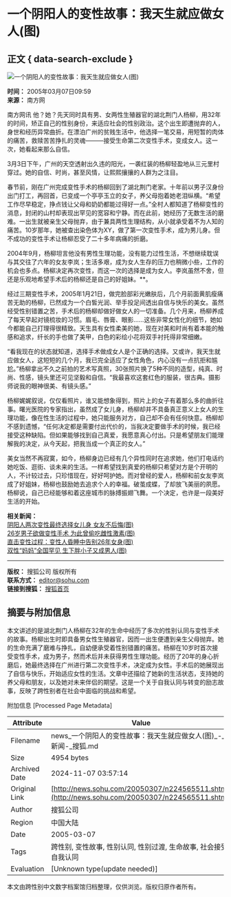 # 一个阴阳人的变性故事：我天生就应做女人(图)

## 正文 { data-search-exclude }


![一个阴阳人的变性故事：我天生就应做女人(图)](https://photo.sohu.com/20050307/Img224566179.jpg)

**时间：** 2005年03月07日09:59  
**来源：** 南方网  

南方网讯 他？她？先天同时具有男、女两性生殖器官的湖北荆门人杨柳，用32年的时间，矫正自己的性别身份，来适应社会的性别政治。这个出生即遭抛弃的人，身世和经历异常曲折。在漂泊广州的贫贱生活中，他选择一笔交易，用短暂的肉体的痛苦，救赎苦苦挣扎的灵魂———接受生命第二次变性手术，变成女人。这一次，她看起来那么自信。

3月3日下午，广州的天空透射出久违的阳光，一袭红装的杨柳轻盈地从三元里村穿过。她的自信、时尚，甚至风情，让熙熙攘攘的人群为之注目。

春节前，刚在广州完成变性手术的杨柳回到了湖北荆门老家。十年前以男子汉身份出门打工，再回首，已变成一个亭亭玉立的女子，养父母抱着她老泪纵横。“希望工作尽早稳定，挣点钱让父母和奶奶都能过得好一点。”全村人都知道了杨柳变性的消息，封闭的山村却表现出罕见的宽容和宁静。而在此前，她经历了无数生活的磨难。一出生就被亲生父母抛弃，由于兼具两性生理结构，从小就承受着不为人知的痛苦。10岁那年，她被查出染色体为XY，做了第一次变性手术，成为男儿身。但不成功的变性手术让杨柳忍受了二十多年病痛的折磨。

2004年9月，杨柳坦言他没有男性生理功能，没有能力过性生活，不想继续耽误与其交往了六年的女友李岚；生活多艰，成为女人生存的压力也稍微小些，工作的机会也多点。杨柳决定再次变性，而这一次的选择是成为女人。李岚虽然不舍，但还是乐观地希望手术后的杨柳还是自己的好姐妹。**。

经过三期变性手术，2005年1月21日，做完脸部彩光嫩肤后，几个月前面黄肌瘦痛苦无助的杨柳，已然成为一个白皙光润、举手投足间透出自信与快乐的美女。虽然经受性别错置之苦，手术后的杨柳却做好做女人的一切准备。几个月来，杨柳养成了每天早起对镜梳妆的习惯。眉毛、唇膏、眼影……这些非常女性化的细节，她如今都能自己打理得很精致。天生具有女性柔美的她，现在对美和时尚有着本能的触感和追求，纤长的手也做了美甲，白色的彩绘小花将双手衬托得非常细嫩。

“看我现在的状态就知道，选择手术做成女人是个正确的选择。又或许，我天生就应做女人，这短短的几个月，我已完全适应了女性角色，内心没有一点抗拒和尴尬。”杨柳拿出不久之前拍的艺术写真照，30张照片换了5种不同的造型，纯真、时尚、性感，镜头里还可见坚毅和自信。“我最喜欢这套红色的服装，很古典。摄影师说我的眼神很美、有镜头感。”

杨柳娓娓叙说，仅仅看照片，谁又能想象得到，照片上的女子有着那么多的曲折往事。曙光医院的专家指出，虽然成了女儿身，杨柳却并不具备真正意义上女人的生理功能，像在性生活的过程中，她只能服务对方，自己却不会有任何快意。杨柳却不感到遗憾，“任何决定都是需要付出代价的，当我决定要做手术的时候，我已经接受这种缺陷。但如果能够找到自己真爱，我愿意真心付出。只是希望朋友们能理解我的决定，从今天起，把我当成一个真正的女人。”

美女当然不再寂寞，如今，杨柳身边已经有几个异性同时在追求她，他们打电话约她吃饭、逛街、谈未来的生活。一样希望找到真爱的杨柳只希望对方是个开明的人，不计较过去，只珍惜现在，好好呵护她。而对曾经的爱人，杨柳和前女友李岚成了好姐妹，杨柳也鼓励她去追求个人的幸福。破茧成蝶，了却放飞美丽的夙愿。杨柳说，自己已经能够和着这座城市的脉搏振翅飞舞。一个决定，也许是一段美好生活的开始。

**相关新闻：**  
[阴阳人两次变性最终选择女儿身 女友不后悔(图)](https://news.sohu.com/20041022/n222620019.shtml)  
[26岁男子欲做变性手术 为此曾偷吃雌性激素(图)](https://news.sohu.com/20050226/n224440763.shtml)  
[直击变性过程：变性人昏睡中告别26年女身(图)](https://news.sohu.com/20041119/n223075673.shtml)  
[双性“妈妈”全国罕见 生下胖小子又成男人(图)](https://news.sohu.com/20050111/n223874854.shtml)  

---

**版权：** 搜狐公司 版权所有  
**联系方式：** [editor@sohu.com](mailto:editor@sohu.com)  
**链接到搜狐：** [搜狐首页](https://www.sohu.com)

## 摘要与附加信息

<!-- tcd_abstract -->
本文讲述的是湖北荆门人杨柳在32年的生命中经历了多次的性别认同与变性手术的故事。杨柳出生时即具备男女性生殖器官，因而一出生便遭到亲生父母抛弃。她的生命充满了磨难与挣扎，自幼便承受着性别错置的痛苦。杨柳在10岁时首次接受变性手术，成为男子，然而术后并未获得男性生理功能。经历了20年的身心折磨后，她最终选择在广州进行第二次变性手术，决定成为女性。手术后的她展现出了自信与快乐，开始适应女性的生活。文章中还描绘了她新的生活状态，支持她的养父母和朋友，以及她对未来伴侣的期望。这是一个关于自我认同与转变的励志故事，反映了跨性别者在社会中面临的挑战和希望。
<!-- tcd_abstract_end -->

附加信息 [Processed Page Metadata]

| Attribute       | Value                                  |
|-----------------|----------------------------------------|
| Filename        | news_一个阴阳人的变性故事：我天生就应做女人(图)_-_新闻-_搜狐.md                             |
| Size            | 4954 bytes                           |
| Archived Date   | 2024-11-07 03:57:14                             |
| Original Link   | [http://news.sohu.com/20050307/n224565511.shtml](http://news.sohu.com/20050307/n224565511.shtml)                       |
| Author          | 搜狐公司                               |
| Region          | 中国大陆                               |
| Date            | 2005-03-07                                 |
| Tags            | 跨性别, 变性故事, 性别认同, 性别过渡, 生命故事, 社会接受, 自我认同                                 |
| Evaluation            | [Unknown type(update needed)]                                 |
<!-- tcd_table_end -->

本文由跨性别中文数字档案馆归档整理，仅供浏览。版权归原作者所有。

